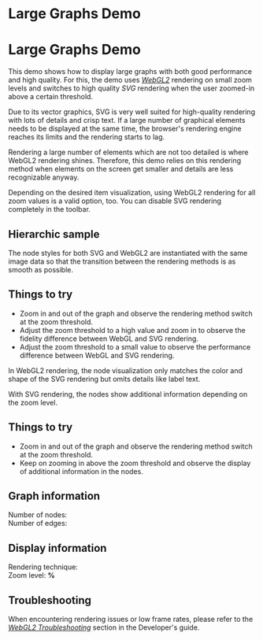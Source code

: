 <!--
 //////////////////////////////////////////////////////////////////////////////
 // @license
 // This file is part of yFiles for HTML 2.6.0.3.
 // Use is subject to license terms.
 //
 // Copyright (c) 2000-2024 by yWorks GmbH, Vor dem Kreuzberg 28,
 // 72070 Tuebingen, Germany. All rights reserved.
 //
 //////////////////////////////////////////////////////////////////////////////
-->
# Large Graphs Demo

# Large Graphs Demo

This demo shows how to display large graphs with both good performance and high quality. For this, the demo uses _[WebGL2](https://docs.yworks.com/yfileshtml/#/dguide/webgl2)_ rendering on small zoom levels and switches to high quality _SVG_ rendering when the user zoomed-in above a certain threshold.

Due to its vector graphics, SVG is very well suited for high-quality rendering with lots of details and crisp text. If a large number of graphical elements needs to be displayed at the same time, the browser's rendering engine reaches its limits and the rendering starts to lag.

Rendering a large number of elements which are not too detailed is where WebGL2 rendering shines. Therefore, this demo relies on this rendering method when elements on the screen get smaller and details are less recognizable anyway.

Depending on the desired item visualization, using WebGL2 rendering for all zoom values is a valid option, too. You can disable SVG rendering completely in the toolbar.

## Hierarchic sample

The node styles for both SVG and WebGL2 are instantiated with the same image data so that the transition between the rendering methods is as smooth as possible.

## Things to try

- Zoom in and out of the graph and observe the rendering method switch at the zoom threshold.
- Adjust the zoom threshold to a high value and zoom in to observe the fidelity difference between WebGL and SVG rendering.
- Adjust the zoom threshold to a small value to observe the performance difference between WebGL and SVG rendering.

In WebGL2 rendering, the node visualization only matches the color and shape of the SVG rendering but omits details like label text.

With SVG rendering, the nodes show additional information depending on the zoom level.

## Things to try

- Zoom in and out of the graph and observe the rendering method switch at the zoom threshold.
- Keep on zooming in above the zoom threshold and observe the display of additional information in the nodes.

## Graph information

Number of nodes:  
Number of edges:

## Display information

Rendering technique:  
Zoom level: **%**

## Troubleshooting

When encountering rendering issues or low frame rates, please refer to the _[WebGL2 Troubleshooting](https://docs.yworks.com/yfileshtml/#/dguide/webgl2_troubleshooting)_ section in the Developer's guide.
